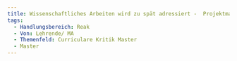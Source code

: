 ```yaml
---
title: Wissenschaftliches Arbeiten wird zu spät adressiert -  Projektmanagement ist zu spät im Curriculum
tags:
  - Handlungsbereich: Reak
  - Von: Lehrende/ MA
  - Themenfeld: Curriculare Kritik Master
  - Master
---
```

